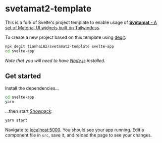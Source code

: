 # svetamat2-template

This is a fork of Svelte's project template to enable usage of [**Svetamat** - A set of Material UI widgets built on Tailwindcss](https://github.com/tianhai82/svetamat).

To create a new project based on this template using [degit](https://github.com/Rich-Harris/degit):

```bash
npx degit tianhai82/svetamat2-template svelte-app
cd svelte-app
```

_Note that you will need to have [Node.js](https://nodejs.org) installed._

## Get started

Install the dependencies...

```bash
cd svelte-app
yarn
```

...then start [Snowpack](https://www.snowpack.dev/):

```bash
yarn start
```

Navigate to [localhost:5000](http://localhost:8080). You should see your app running. Edit a component file in `src`, save it, and reload the page to see your changes.
